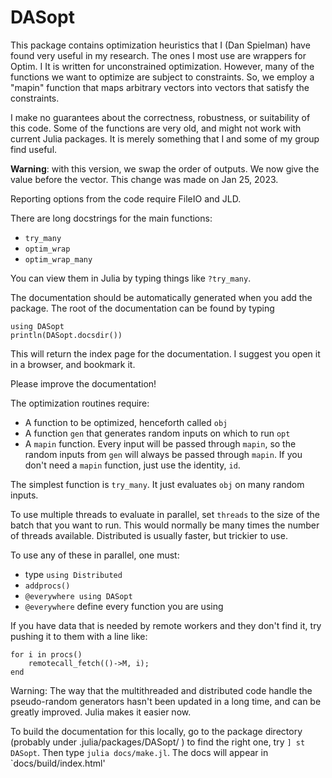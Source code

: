 # DASopt

This package contains optimization heuristics that I (Dan Spielman) have found very useful in my research.  The ones I most use are wrappers for Optim. I
It is written for unconstrained optimization.  However, many of the functions we want to optimize are subject to constraints. So, we employ a "mapin" function that maps arbitrary vectors into vectors that satisfy the constraints.

I make no guarantees about the correctness, robustness, or suitability of this code.
Some of the functions are very old, and might not work with current Julia packages.
It is merely something that I and some of my group find useful.

**Warning**: with this version, we swap the order of outputs. We now give the value before the vector. This change was made on Jan 25, 2023.

Reporting options from the code require FileIO and JLD.

There are long docstrings for the main functions:
* `try_many`
* `optim_wrap`
* `optim_wrap_many`

You can view them in Julia by typing things like `?try_many`.

The documentation should be automatically generated when you add the package. The root of the documentation can be found by typing
~~~
using DASopt
println(DASopt.docsdir())
~~~
This will return the index page for the documentation.
I suggest you open it in a browser, and bookmark it.

Please improve the documentation!



The optimization routines require:
* A function to be optimized, henceforth called `obj`
* A function `gen` that generates random inputs on which to run `opt`
* A `mapin` function.  Every input will be passed through `mapin`, so the random inputs from `gen` will always be passed through `mapin`. If you don't need a `mapin` function, just use the identity, `id`.

The simplest function is `try_many`.
It just evaluates `obj` on many random inputs.

To use multiple threads to evaluate in parallel, set `threads` to the size of the batch that you want to run. This would normally be many times the number of threads available. Distributed is usually faster, but trickier to use.

To use any of these in parallel, one must:
- type `using Distributed`
- `addprocs()`
- `@everywhere using DASopt`
-  `@everywhere` define every function you are using

If you have data that is needed by remote workers and they don't find it, try pushing it to them with a line like:
~~~
for i in procs()
    remotecall_fetch(()->M, i);
end
~~~

Warning: The way that the multithreaded and distributed code handle the pseudo-random generators hasn't been updated in a long time, and can be greatly improved. Julia makes it easier now.


To build the documentation for this locally, go to the package directory
(probably under .julia/packages/DASopt/ ) to find the right one, try
`] st DASopt`. Then type `julia docs/make.jl`. The docs will appear in `docs/build/index.html'
